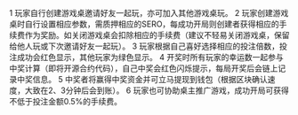 1 玩家自行创建游戏桌邀请好友一起玩，亦可加入其他游戏桌玩。
2 玩家创建游戏桌时自行设置相应参数，需质押相应的SERO，每成功开局则创建者获得相应的手续费作为奖励。如关闭游戏桌会扣除相应的手续费（建议不轻易关闭游戏桌，保留给他人玩或下次邀请好友一起玩）。
3 玩家根据自己喜好选择相应的投注倍数，投注成功会红色显示，其他玩家为绿色显示。
4 开奖时所有玩家的幸运数一起参与中奖计算（即将开源合约代码），自己中奖会红色闪烁提示，每局开奖后会链上记录中奖信息。
5 中奖者将赢得中奖资金并可立马提现到钱包（根据区块确认速度，大致在2、3分钟后会到账）。
6 玩家也可协助桌主推广游戏，成功开局可获得不低于投注金额0.5%的手续费。